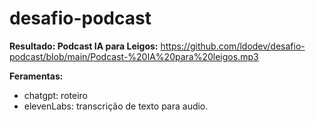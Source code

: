 # desafio-podcast

**Resultado: Podcast IA para Leigos:**
https://github.com/ldodev/desafio-podcast/blob/main/Podcast-%20IA%20para%20leigos.mp3

**Feramentas:**
- chatgpt: roteiro
- elevenLabs: transcrição de texto para audio.
